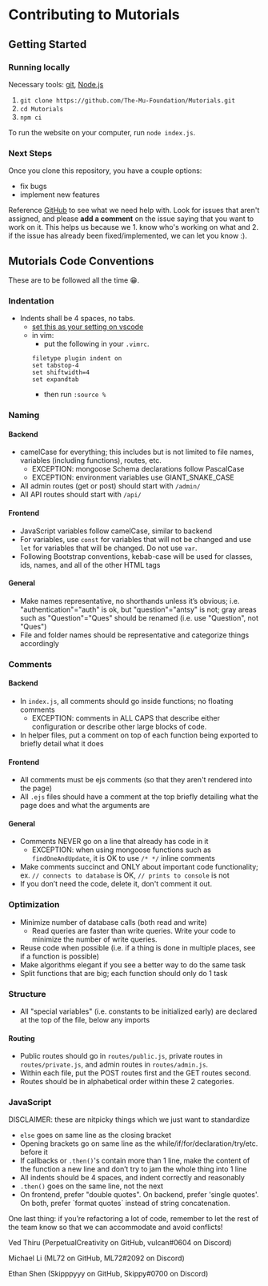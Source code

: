# Contributing to Mutorials

## Getting Started

### Running locally
Necessary tools: [git](https://git-scm.com/downloads), [Node.js](https://nodejs.org/en/download/)

1. `git clone https://github.com/The-Mu-Foundation/Mutorials.git`
2. `cd Mutorials`
3. `npm ci`

To run the website on your computer, run `node index.js`.

### Next Steps
Once you clone this repository, you have a couple options:
- fix bugs
- implement new features

Reference [GitHub](https://github.com/The-Mu-Foundation/Mutorials/issues) to see what we need help with. Look for issues that aren't assigned, and please **add a comment** on the issue saying that you want to work on it. This helps us because we 1. know who's working on what and 2. if the issue has already been fixed/implemented, we can let you know :).

## Mutorials Code Conventions
These are to be followed all the time 😁.

### Indentation
- Indents shall be 4 spaces, no tabs.
    - [set this as your setting on vscode](https://stackoverflow.com/a/38556923)
    - in vim:
        - put the following in your `.vimrc`.
        ```
        filetype plugin indent on
        set tabstop-4
        set shiftwidth=4
        set expandtab
        ```
        - then run `:source %`

### Naming

#### Backend
- camelCase for everything; this includes but is not limited to file names, variables (including functions), routes, etc.
    - EXCEPTION: mongoose Schema declarations follow PascalCase
    - EXCEPTION: environment variables use GIANT_SNAKE_CASE
- All admin routes (get or post) should start with `/admin/`
- All API routes should start with `/api/`

#### Frontend
- JavaScript variables follow camelCase, similar to backend
- For variables, use `const` for variables that will not be changed and use `let` for variables that will be changed. Do not use `var`.
- Following Bootstrap conventions, kebab-case will be used for classes, ids, names, and all of the other HTML tags

#### General
- Make names representative, no shorthands unless it’s obvious; i.e. "authentication"="auth" is ok, but "question"="antsy" is not; gray areas such as "Question"="Ques" should be renamed (i.e. use "Question", not "Ques")
- File and folder names should be representative and categorize things accordingly

### Comments

#### Backend
- In `index.js`, all comments should go inside functions; no floating comments
    - EXCEPTION: comments in ALL CAPS that describe either configuration or describe other large blocks of code.
- In helper files, put a comment on top of each function being exported to briefly detail what it does

#### Frontend
- All comments must be ejs comments (so that they aren't rendered into the page)
- All `.ejs` files should have a comment at the top briefly detailing what the page does and what the arguments are

#### General
- Comments NEVER go on a line that already has code in it
    - EXCEPTION: when using mongoose functions such as `findOneAndUpdate`, it is OK to use `/* */` inline comments
- Make comments succinct and ONLY about important code functionality; ex. `// connects to database` is OK, `// prints to console` is not
- If you don’t need the code, delete it, don't comment it out.

### Optimization
- Minimize number of database calls (both read and write)
    - Read queries are faster than write queries. Write your code to minimize the number of write queries.
- Reuse code when possible (i.e. if a thing is done in multiple places, see if a function is possible)
- Make algorithms elegant if you see a better way to do the same task
- Split functions that are big; each function should only do 1 task

### Structure
- All "special variables" (i.e. constants to be initialized early) are declared at the top of the file, below any imports

#### Routing
- Public routes should go in `routes/public.js`, private routes in `routes/private.js`, and admin routes in `routes/admin.js`.
- Within each file, put the POST routes first and the GET routes second.
- Routes should be in alphabetical order within these 2 categories.

### JavaScript
DISCLAIMER: these are nitpicky things which we just want to standardize
- `else` goes on same line as the closing bracket
- Opening brackets go on same line as the while/if/for/declaration/try/etc. before it
- If callbacks or `.then()`'s contain more than 1 line, make the content of the function a new line and don’t try to jam the whole thing into 1 line
- All indents should be 4 spaces, and indent correctly and reasonably
- `.then()` goes on the same line, not the next
- On frontend, prefer "double quotes". On backend, prefer 'single quotes'. On both, prefer \`format quotes\` instead of string concatenation.

One last thing: if you’re refactoring a lot of code, remember to let the rest of the team know so that we can accommodate and avoid conflicts!

Ved Thiru (PerpetualCreativity on GitHub, vulcan#0604 on Discord)

Michael Li (ML72 on GitHub, ML72#2092 on Discord)

Ethan Shen (Skipppyyy on GitHub, Skippy#0700 on Discord)

